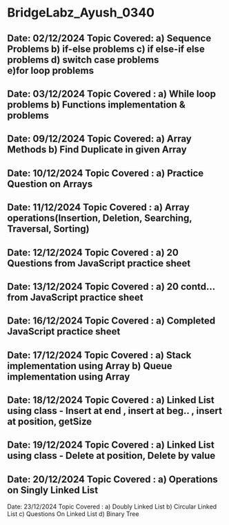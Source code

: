 # BridgeLabz_Ayush_0340

Date: 02/12/2024
Topic Covered: a) Sequence Problems b) if-else problems c) if else-if else problems d) switch case problems e)for loop problems
----------------------------------------------------
Date: 03/12/2024
Topic Covered : a) While loop problems b) Functions implementation & problems 
----------------------------------------------------
Date: 09/12/2024
Topic Covered: 	a) Array Methods b) Find Duplicate in given Array
----------------------------------------------------
Date: 10/12/2024
Topic Covered : a) Practice Question on Arrays
----------------------------------------------------
Date: 11/12/2024
Topic Covered : a) Array operations(Insertion, Deletion, Searching, Traversal, Sorting)
----------------------------------------------------
Date: 12/12/2024
Topic Covered : a) 20 Questions from JavaScript practice sheet
----------------------------------------------------
Date: 13/12/2024
Topic Covered : a) 20 contd... from JavaScript practice sheet
----------------------------------------------------
Date: 16/12/2024
Topic Covered : a) Completed JavaScript practice sheet
----------------------------------------------------
Date: 17/12/2024
Topic Covered : a) Stack implementation using Array b) Queue implementation using Array
----------------------------------------------------
Date: 18/12/2024
Topic Covered : a) Linked List using class - Insert at end , insert at beg.. , insert at position, getSize
----------------------------------------------------
Date: 19/12/2024
Topic Covered : a) Linked List using class - Delete at position, Delete by value
----------------------------------------------------
Date: 20/12/2024
Topic Covered : a) Operations on Singly Linked List
----------------------------------------------------
Date: 23/12/2024
Topic Covered : a) Doubly Linked List b) Circular Linked List c) Questions On Linked List d) Binary Tree
